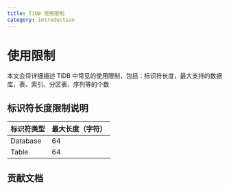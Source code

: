 ```yaml
---
title: TiDB 使用限制
category: introduction
---
```


# 使用限制

本文会将详细描述 TiDB 中常见的使用限制，包括：标识符长度，最大支持的数据库、表、索引、分区表、序列等的个数

## 标识符长度限制说明

| 标识符类型                  |              最大长度（字符） |
|:---------------------------|:---------------------------|
| Database | 64 |
| Table    | 64 |

## 贡献文档
